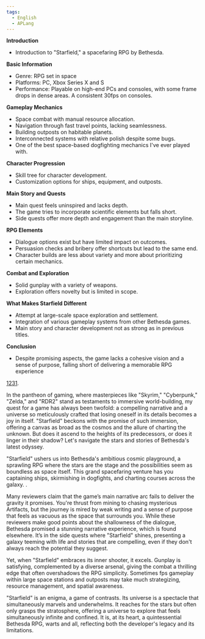 ```yaml
---
tags:
  - English
  - APLang
---
```

**Introduction**

- Introduction to "Starfield," a spacefaring RPG by Bethesda.

**Basic Information**

- Genre: RPG set in space
- Platforms: PC, Xbox Series X and S
- Performance: Playable on high-end PCs and consoles, with some frame drops in dense areas. A consistent 30fps on consoles.

**Gameplay Mechanics**

- Space combat with manual resource allocation.
- Navigation through fast travel points, lacking seamlessness.
- Building outposts on habitable planets.
- Interconnected systems with relative polish despite some bugs.
- One of the best space-based dogfighting mechanics I've ever played with.

**Character Progression**

- Skill tree for character development.
- Customization options for ships, equipment, and outposts.

**Main Story and Quests**

- Main quest feels uninspired and lacks depth.
- The game tries to incorporate scientific elements but falls short.
- Side quests offer more depth and engagement than the main storyline.

**RPG Elements**

- Dialogue options exist but have limited impact on outcomes.
- Persuasion checks and bribery offer shortcuts but lead to the same end.
- Character builds are less about variety and more about prioritizing certain mechanics.

**Combat and Exploration**

- Solid gunplay with a variety of weapons.
- Exploration offers novelty but is limited in scope.

**What Makes Starfield Different**

- Attempt at large-scale space exploration and settlement.
- Integration of various gameplay systems from other Bethesda games.
- Main story and character development not as strong as in previous titles.

**Conclusion**

- Despite promising aspects, the game lacks a cohesive vision and a sense of purpose, falling short of delivering a memorable RPG experience​

[1](https://www.gamespot.com/reviews/starfield-review-to-infinity-but-not-beyond/1900-6418110/)​​[2](https://www.gamespot.com/reviews/starfield-review-to-infinity-but-not-beyond/1900-6418110/#:~:text=,and%20discovering%20planets%20is%20novel)​​[3](https://www.gamespot.com/reviews/starfield-review-to-infinity-but-not-beyond/1900-6418110/#:~:text=,key%20locations%20tough%20to%20navigate)​​[1](https://www.gamespot.com/reviews/starfield-review-to-infinity-but-not-beyond/1900-6418110/)​.

In the pantheon of gaming, where masterpieces like "Skyrim," "Cyberpunk," "Zelda," and "RDR2" stand as testaments to immersive world-building, my quest for a game has always been twofold: a compelling narrative and a universe so meticulously crafted that losing oneself in its details becomes a joy in itself. "Starfield" beckons with the promise of such immersion, offering a canvas as broad as the cosmos and the allure of charting the unknown. But does it ascend to the heights of its predecessors, or does it linger in their shadow? Let's navigate the stars and stories of Bethesda's latest odyssey.

"Starfield" ushers us into Bethesda's ambitious cosmic playground, a sprawling RPG where the stars are the stage and the possibilities seem as boundless as space itself. This grand spacefaring venture has you captaining ships, skirmishing in dogfights, and charting courses across the galaxy. .

Many reviewers claim that the game’s main narrative arc fails to deliver the gravity it promises. You're thrust from mining to chasing mysterious Artifacts, but the journey is mired by weak writing and a sense of purpose that feels as vacuous as the space that surrounds you. While these reviewers make good points about the shallowness of the dialogue, Bethesda promised a stunning narrative experience, which is found elsewhere. It’s in the side quests where "Starfield" shines, presenting a galaxy teeming with life and stories that are compelling, even if they don't always reach the potential they suggest.

Yet, when "Starfield" embraces its inner shooter, it excels. Gunplay is satisfying, complemented by a diverse arsenal, giving the combat a thrilling edge that often overshadows the RPG simplicity. Sometimes fps gameplay within large space stations and outposts may take much strategizing, resource management, and spatial awareness. 

"Starfield" is an enigma, a game of contrasts. Its universe is a spectacle that simultaneously marvels and underwhelms. It reaches for the stars but often only grasps the stratosphere, offering a universe to explore that feels simultaneously infinite and confined. It is, at its heart, a quintessential Bethesda RPG, warts and all, reflecting both the developer's legacy and its limitations​.